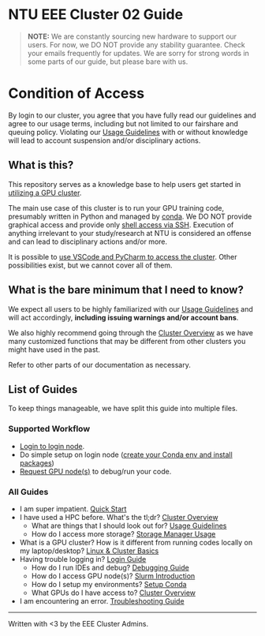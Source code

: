 # NTU EEE Cluster 02 Guide

> **NOTE:** We are constantly sourcing new hardware to support our users.
> For now, we DO NOT provide any stability
> guarantee. Check your emails frequently for updates. We are sorry for strong
> words in some parts of our guide, but please bare with us.

# Condition of Access

By login to our cluster, you agree that you have fully read our guidelines and
agree to our usage terms, including but not limited to our fairshare and queuing
policy. Violating our [Usage Guidelines](guideline.md) with or without knowledge
will lead to account suspension and/or disciplinary actions.

## What is this?

This repository serves as a knowledge base to help users get started in
[utilizing a GPU cluster](basics.md).

The main use case of this cluster is to run your GPU training code, presumably
written in Python and managed by [conda](conda.md). We DO NOT provide graphical
access and provide only [shell access via SSH](login.md). Execution of anything
irrelevant to your study/research at NTU is considered an offense and can lead
to disciplinary actions and/or more.

It is possible to [use VSCode and PyCharm to access the cluster](debugging.md).
Other possibilities exist, but we cannot cover all of them.

## What is the bare minimum that I need to know?

We expect all users to be highly familiarized with our
[Usage Guidelines](guideline.md) and will act accordingly, **including issuing
warnings and/or account bans**.

We also highly recommend going through the [Cluster Overview](cluster.md) as we
have many customized functions that may be different from other clusters you
might have used in the past.

Refer to other parts of our documentation as necessary.

## List of Guides

To keep things manageable, we have split this guide into multiple files.

### Supported Workflow
- [Login to login node](login.md).
- Do simple setup on login node
  ([create your Conda env and install packages](conda.md))
- [Request GPU node(s)](slurm.md) to debug/run your code.

### All Guides
- I am super impatient. [Quick Start](quickstart.md)
- I have used a HPC before. What's the tl;dr? [Cluster Overview](cluster.md)
    - What are things that I should look out for?
      [Usage Guidelines](guideline.md)
    - How do I access more storage? [Storage Manager Usage](storaged.md)
- What is a GPU cluster? How is it different from running codes locally on my
  laptop/desktop? [Linux & Cluster Basics](basics.md)
- Having trouble logging in? [Login Guide](login.md)
    - How do I run IDEs and debug? [Debugging Guide](debugging.md)
    - How do I access GPU node(s)? [Slurm Introduction](slurm.md)
    - How do I setup my environments? [Setup Conda](conda.md)
    - What GPUs do I have access to? [Cluster Overview](cluster.md)
- I am encountering an error. [Troubleshooting Guide](troubleshooting.md)

---

Written with <3 by the EEE Cluster Admins.
